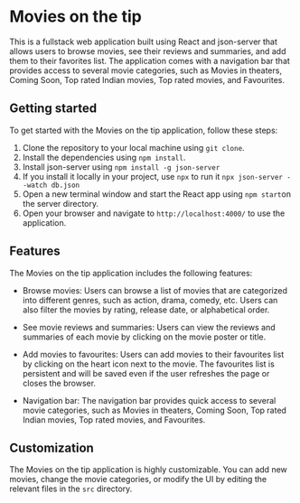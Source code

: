 # Movies on the tip

This is a fullstack web application built using React and json-server that allows users to browse movies, see their reviews and summaries, and add them to their favorites list. The application comes with a navigation bar that provides access to several movie categories, such as Movies in theaters, Coming Soon, Top rated Indian movies, Top rated movies, and Favourites.

## Getting started

To get started with the Movies on the tip application, follow these steps:

1. Clone the repository to your local machine using `git clone`.
2. Install the dependencies using `npm install`.
3. Install json-server using `npm install -g json-server`
4. If you install it locally in your project, use `npx` to run it
`npx json-server --watch db.json`
5. Open a new terminal window and start the React app using `npm start`on the server directory.
6. Open your browser and navigate to `http://localhost:4000/` to use the application.

## Features

The Movies on the tip application includes the following features:

- Browse movies: Users can browse a list of movies that are categorized into different genres, such as action, drama, comedy, etc. Users can also filter the movies by rating, release date, or alphabetical order.

- See movie reviews and summaries: Users can view the reviews and summaries of each movie by clicking on the movie poster or title.

- Add movies to favourites: Users can add movies to their favourites list by clicking on the heart icon next to the movie. The favourites list is persistent and will be saved even if the user refreshes the page or closes the browser.

- Navigation bar: The navigation bar provides quick access to several movie categories, such as Movies in theaters, Coming Soon, Top rated Indian movies, Top rated movies, and Favourites.

## Customization

The Movies on the tip application is highly customizable. You can add new movies, change the movie categories, or modify the UI by editing the relevant files in the `src` directory.
